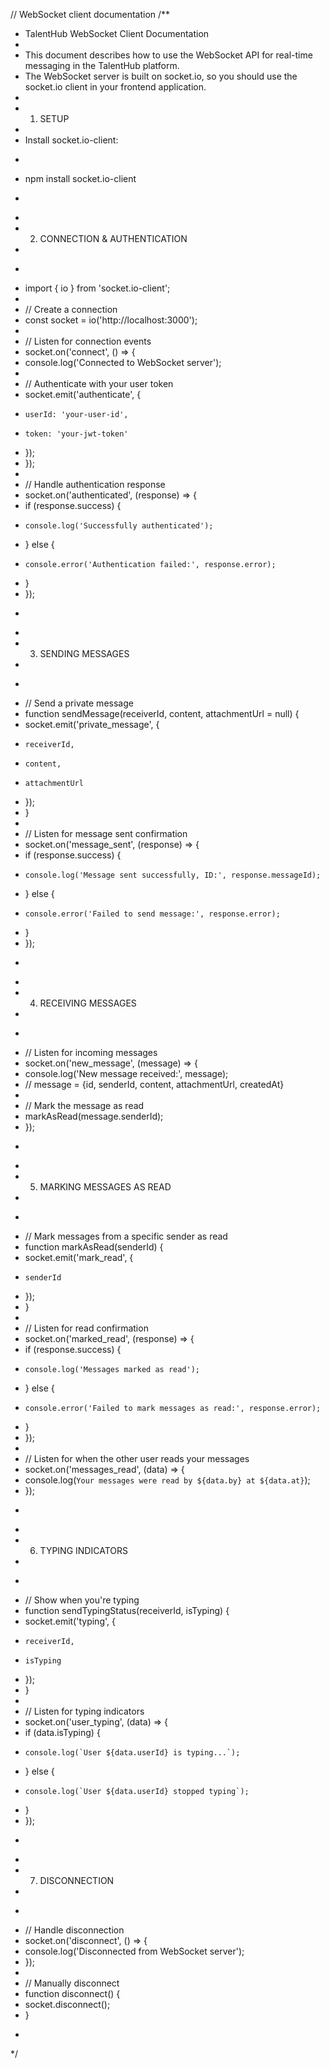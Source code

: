 // WebSocket client documentation
/**
 * TalentHub WebSocket Client Documentation
 * 
 * This document describes how to use the WebSocket API for real-time messaging in the TalentHub platform.
 * The WebSocket server is built on socket.io, so you should use the socket.io client in your frontend application.
 * 
 * 1. SETUP
 * 
 * Install socket.io-client:
 * ```
 * npm install socket.io-client
 * ```
 * 
 * 2. CONNECTION & AUTHENTICATION
 * 
 * ```javascript
 * import { io } from 'socket.io-client';
 * 
 * // Create a connection
 * const socket = io('http://localhost:3000');
 * 
 * // Listen for connection events
 * socket.on('connect', () => {
 *   console.log('Connected to WebSocket server');
 *   
 *   // Authenticate with your user token
 *   socket.emit('authenticate', { 
 *     userId: 'your-user-id',
 *     token: 'your-jwt-token'
 *   });
 * });
 * 
 * // Handle authentication response
 * socket.on('authenticated', (response) => {
 *   if (response.success) {
 *     console.log('Successfully authenticated');
 *   } else {
 *     console.error('Authentication failed:', response.error);
 *   }
 * });
 * ```
 * 
 * 3. SENDING MESSAGES
 * 
 * ```javascript
 * // Send a private message
 * function sendMessage(receiverId, content, attachmentUrl = null) {
 *   socket.emit('private_message', {
 *     receiverId,
 *     content,
 *     attachmentUrl
 *   });
 * }
 * 
 * // Listen for message sent confirmation
 * socket.on('message_sent', (response) => {
 *   if (response.success) {
 *     console.log('Message sent successfully, ID:', response.messageId);
 *   } else {
 *     console.error('Failed to send message:', response.error);
 *   }
 * });
 * ```
 * 
 * 4. RECEIVING MESSAGES
 * 
 * ```javascript
 * // Listen for incoming messages
 * socket.on('new_message', (message) => {
 *   console.log('New message received:', message);
 *   // message = {id, senderId, content, attachmentUrl, createdAt}
 *   
 *   // Mark the message as read
 *   markAsRead(message.senderId);
 * });
 * ```
 * 
 * 5. MARKING MESSAGES AS READ
 * 
 * ```javascript
 * // Mark messages from a specific sender as read
 * function markAsRead(senderId) {
 *   socket.emit('mark_read', {
 *     senderId
 *   });
 * }
 * 
 * // Listen for read confirmation
 * socket.on('marked_read', (response) => {
 *   if (response.success) {
 *     console.log('Messages marked as read');
 *   } else {
 *     console.error('Failed to mark messages as read:', response.error);
 *   }
 * });
 * 
 * // Listen for when the other user reads your messages
 * socket.on('messages_read', (data) => {
 *   console.log(`Your messages were read by ${data.by} at ${data.at}`);
 * });
 * ```
 * 
 * 6. TYPING INDICATORS
 * 
 * ```javascript
 * // Show when you're typing
 * function sendTypingStatus(receiverId, isTyping) {
 *   socket.emit('typing', {
 *     receiverId,
 *     isTyping
 *   });
 * }
 * 
 * // Listen for typing indicators
 * socket.on('user_typing', (data) => {
 *   if (data.isTyping) {
 *     console.log(`User ${data.userId} is typing...`);
 *   } else {
 *     console.log(`User ${data.userId} stopped typing`);
 *   }
 * });
 * ```
 * 
 * 7. DISCONNECTION
 * 
 * ```javascript
 * // Handle disconnection
 * socket.on('disconnect', () => {
 *   console.log('Disconnected from WebSocket server');
 * });
 * 
 * // Manually disconnect
 * function disconnect() {
 *   socket.disconnect();
 * }
 * ```
 */